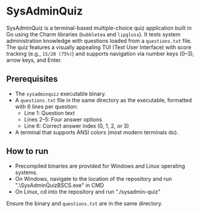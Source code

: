 # SysAdminQuiz

SysAdminQuiz is a terminal-based multiple-choice quiz application built in Go using the Charm libraries (`bubbletea` and `lipgloss`). It tests system administration knowledge with questions loaded from a `questions.txt` file. The quiz features a visually appealing TUI (Text User Interface) with score tracking (e.g., `15/20 (75%)`) and supports navigation via number keys (0–3), arrow keys, and Enter.

## Prerequisites

- The `sysadminquiz` executable binary.
- A `questions.txt` file in the same directory as the executable, formatted with 6 lines per question:
  - Line 1: Question text
  - Lines 2–5: Four answer options
  - Line 6: Correct answer index (0, 1, 2, or 3)
- A terminal that supports ANSI colors (most modern terminals do).

## How to run

- Precompiled binaries are provided for Windows and Linux operating systems.
- On Windows, navigate to the location of the repository and run ".\SysAdminQuizBSCS.exe" in CMD
- On Linux, cd into the repository and run "./sysadmin-quiz"

Ensure the binary and `questions.txt` are in the same directory.
